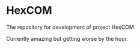 # HexCOM
The repository for development of project HexCOM

Currently amazing but getting worse by the hour.
